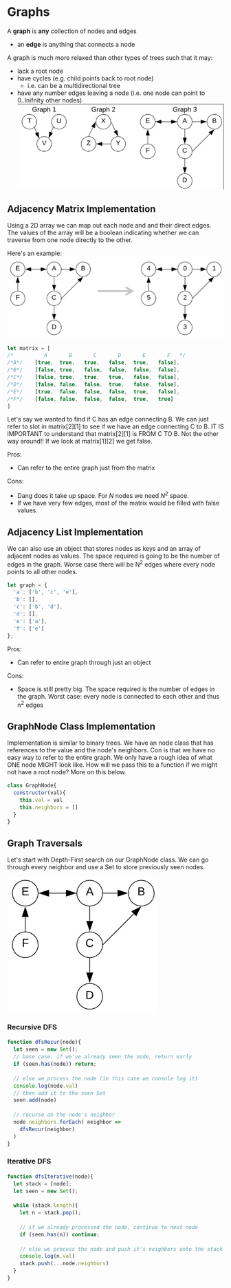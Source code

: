 # Graphs
A **graph** is **any** collection of nodes and edges 
* an **edge** is anything that connects a node 

A graph is much more relaxed than other types of trees such that it may:
* lack a root node
* have cycles (e.g. child points back to root node)
  * i.e. can be a multidirectional tree
* have any number edges leaving a node (i.e. one node can point to 0..Inifnity other nodes)
![graphs-img](./sample-graph.png)

## Adjacency Matrix Implementation 
Using a 2D array we can map out each node and and their direct edges. The values of the array will be a boolean indicating whether we can traverse from one node directly to the other. 

Here's an example: 
![adjacency-graph](./adjacency-graph.png)

```js
let matrix = [
/*          A       B       C       D       E       F   */
/*A*/    [true,  true,   true,   false,  true,   false],
/*B*/    [false, true,   false,  false,  false,  false],
/*C*/    [false, true,   true,   true,   false,  false],
/*D*/    [false, false,  false,  true,   false,  false],
/*E*/    [true,  false,  false,  false,  true,   false],
/*F*/    [false, false,  false,  false,  true,   true]
]
```
Let's say we wanted to find if C has an edge connecting B. We can just refer to slot in matrix[2][1] to see if we have an edge connecting C to B. IT IS IMPORTANT to understand that matrix[2][1] is FROM C TO B. Not the other way around!! If we look at matrix[1][2] we get false. 

Pros:
* Can refer to the entire graph just from the matrix

Cons:
* Dang does it take up space. For *N* nodes we need *N<sup>2</sup>* space. 
* If we have very few edges, most of the matrix would be filled with false values. 

## Adjacency List Implementation
We can also use an object that stores nodes as keys and an array of adjacent nodes as values. The space required is going to be the number of edges in the graph. Worse case there will be N<sup>2</sup> edges where every node points to all other nodes.

```js
let graph = {
  'a': ['b', 'c', 'e'],
  'b': [],
  'c': ['b', 'd'],
  'd': [],
  'e': ['a'],
  'f': ['e']
};
```

Pros:
* Can refer to entire graph through just an object

Cons:
* Space is still pretty big. The space required is the number of edges in the graph. Worst case: every node is connected to each other and thus n<sup>2</sup> edges

## GraphNode Class Implementation
Implementation is similar to binary trees. We have an node class that has references to the value and the node's neighbors. Con is that we have no easy way to refer to the entire graph. We only have a rough idea of what ONE node MIGHT look like. How will we pass this to a function if we might not have a root node? More on this below.

```js
class GraphNode{
  constructor(val){
    this.val = val
    this.neighbors = []
  }
}
```

## Graph Traversals
Let's start with Depth-First search on our GraphNode class. We can go through every neighbor and use a Set to store previously seen nodes. 

![graph-1](./graph-1.png)

### Recursive DFS

```js
function dfsRecur(node){
  let seen = new Set();
  // base case: if we've already seen the node, return early
  if (seen.has(node)) return;

  // else we process the node (in this case we console log it)
  console.log(node.val)
  // then add it to the seen Set 
  seen.add(node)

  // recurse on the node's neighbor 
  node.neighbors.forEach( neighbor => 
    dfsRecur(neighbor)
  )
}
```

### Iterative DFS

```js
function dfsIterative(node){
  let stack = [node];
  let seen = new Set();

  while (stack.length){
    let n = stack.pop();

    // if we already processed the node, continue to next node
    if (seen.has(n)) continue;

    // else we process the node and push it's neighbors onto the stack
    console.log(n.val)
    stack.push(...node.neighbors)
  }
}
```